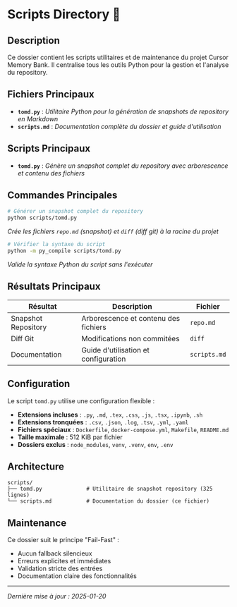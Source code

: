 # Scripts Directory 📁

## Description
Ce dossier contient les scripts utilitaires et de maintenance du projet Cursor Memory Bank. Il centralise tous les outils Python pour la gestion et l'analyse du repository.

## Fichiers Principaux
- **`tomd.py`** : *Utilitaire Python pour la génération de snapshots de repository en Markdown*
- **`scripts.md`** : *Documentation complète du dossier et guide d'utilisation*

## Scripts Principaux
- **`tomd.py`** : *Génère un snapshot complet du repository avec arborescence et contenu des fichiers*

## Commandes Principales
```bash
# Générer un snapshot complet du repository
python scripts/tomd.py
```
*Crée les fichiers `repo.md` (snapshot) et `diff` (diff git) à la racine du projet*

```bash
# Vérifier la syntaxe du script
python -m py_compile scripts/tomd.py
```
*Valide la syntaxe Python du script sans l'exécuter*

## Résultats Principaux
| Résultat | Description | Fichier |
|----|----|---|
| Snapshot Repository | Arborescence et contenu des fichiers | `repo.md` |
| Diff Git | Modifications non commitées | `diff` |
| Documentation | Guide d'utilisation et configuration | `scripts.md` |

## Configuration

Le script `tomd.py` utilise une configuration flexible :

- **Extensions incluses** : `.py`, `.md`, `.tex`, `.css`, `.js`, `.tsx`, `.ipynb`, `.sh`
- **Extensions tronquées** : `.csv`, `.json`, `.log`, `.tsv`, `.yml`, `.yaml`
- **Fichiers spéciaux** : `Dockerfile`, `docker-compose.yml`, `Makefile`, `README.md`
- **Taille maximale** : 512 KiB par fichier
- **Dossiers exclus** : `node_modules`, `venv`, `.venv`, `env`, `.env`

## Architecture

```
scripts/
├── tomd.py              # Utilitaire de snapshot repository (325 lignes)
└── scripts.md           # Documentation du dossier (ce fichier)
```

## Maintenance

Ce dossier suit le principe "Fail-Fast" :
- Aucun fallback silencieux
- Erreurs explicites et immédiates
- Validation stricte des entrées
- Documentation claire des fonctionnalités

---

*Dernière mise à jour : 2025-01-20*